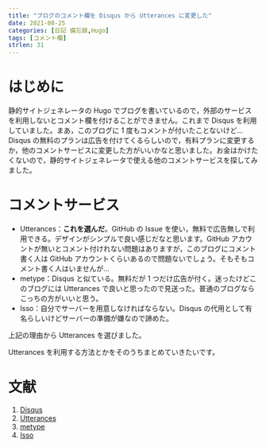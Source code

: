 ```yaml
---
title: "ブログのコメント欄を Disqus から Utterances に変更した"
date: 2021-08-25
categories: [日記 備忘録,Hugo]
tags: [コメント欄]
strlen: 31
---
```


# はじめに

静的サイトジェネレータの Hugo でブログを書いているので，外部のサービスを利用しないとコメント欄を付けることができません。これまで Disqus を利用していました。まあ，このブログに 1 度もコメントが付いたことないけど... Disqus の無料のプランは広告を付けてくるらしいので，有料プランに変更するか，他のコメントサービスに変更した方がいいかなと思いました。お金はかけたくないので，静的サイトジェネレータで使える他のコメントサービスを探してみました。

# コメントサービス

- Utterances：**これを選んだ**。GitHub の Issue を使い，無料で広告無しで利用できる。デザインがシンプルで良い感じだなと思います。GitHub アカウントが無いとコメント付けれない問題はありますが，このブログにコメント書く人は GitHub アカウントくらいあるので問題ないでしょう。そもそもコメント書く人はいませんが...
- metype：Disqus と似ている。無料だが 1 つだけ広告が付く。迷ったけどこのブログには Utterances で良いと思ったので見送った。普通のブログならこっちの方がいいと思う。
- Isso：自分でサーバーを用意しなければならない。Disqus の代用として有名らしいけどサーバーの準備が嫌なので諦めた。

上記の理由から Utterances を選びました。

Utterances を利用する方法とかをそのうちまとめていきたいです。

# 文献

1. [Disqus](https://blog.disqus.com/)
2. [Utterances](https://utteranc.es/)
3. [metype](https://www.metype.com/)
4. [Isso](https://github.com/posativ/isso/)
